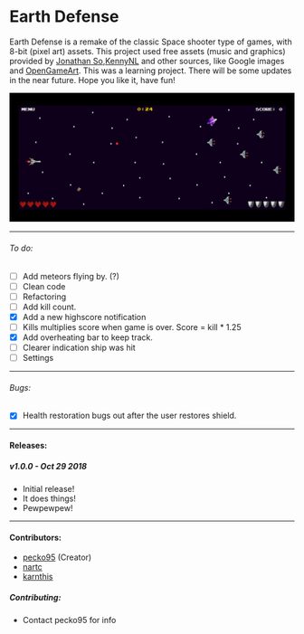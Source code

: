 # Earth Defense

Earth Defense is a remake of the classic Space shooter type of games, with 8-bit (pixel art) assets. This project used free assets (music and graphics) provided by [Jonathan So](https://jonathan-so.itch.io/),[KennyNL](https://kenney.nl/) and other sources, like Google images and [OpenGameArt](https://opengameart.org). This was a learning project. There will be some updates in the near future. Hope you like it, have fun!

<img src="./assets/images/screenshot.png">

------------------------------------------------
###### To do:
* [ ] Add meteors flying by. (?)
* [ ] Clean code
* [ ] Refactoring
* [ ] Add kill count.
* [x] Add a new highscore notification
* [ ] Kills multiplies score when game is over. Score = kill * 1.25
* [x] Add overheating bar to keep track.
* [ ] Clearer indication ship was hit
* [ ] Settings
-------------------
###### Bugs:
* [x]  Health restoration bugs out after the user restores shield.
----------
#### Releases:
##### v1.0.0 - Oct 29 2018
* Initial release!
* It does things!
* Pewpewpew!
----------
#### Contributors:
* [pecko95](https://github.com/pecko95) (Creator)
* [nartc](https://github.com/nartc)
* [karnthis](https://github.com/karnthis)

##### Contributing:
* Contact pecko95 for info
